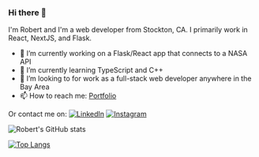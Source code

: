 ### Hi there 👋

I'm Robert and I'm a web developer from Stockton, CA. I primarily work in React, NextJS, and Flask.

- 🔭 I’m currently working on a Flask/React app that connects to a NASA API
- 🌱 I’m currently learning TypeScript and C++
- 👯 I’m looking to for work as a full-stack web developer anywhere in the Bay Area
- 📫 How to reach me: [Portfolio](#)

Or contact me on:
[![LinkedIn](https://img.shields.io/badge/LinkedIn-0077B5?style=for-the-badge&logo=linkedin&logoColor=white)](https://www.linkedin.com/in/robert-hull-0466b288/)
[![Instagram](https://img.shields.io/badge/Instagram-E4405F?style=for-the-badge&logo=instagram&logoColor=white)](https://www.instagram.com/theonlyroberthull/)

![Robert's GitHub stats](https://github-readme-stats.vercel.app/api?username=robertjhull&show_icons=true&theme=radical)

[![Top Langs](https://github-readme-stats.vercel.app/api/top-langs/?username=robertjhull)](https://github.com/anuraghazra/github-readme-stats)

